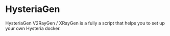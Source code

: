 # HysteriaGen
HysteriaGen V2RayGen / XRayGen is a fully a script that helps you to set up your own Hysteria docker.
